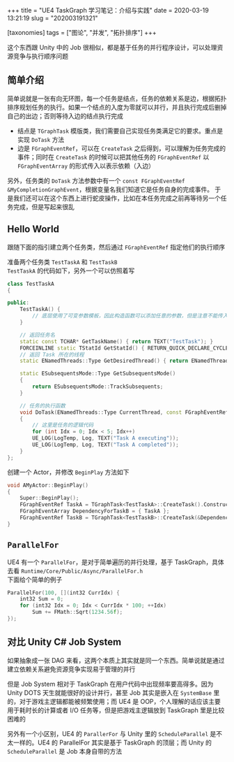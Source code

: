 +++
title = "UE4 TaskGraph 学习笔记：介绍与实践"
date = 2020-03-19 13:21:19
slug = "202003191321"

[taxonomies]
tags = ["图论", "并发", "拓扑排序"]
+++

这个东西跟 Unity 中的 Job 很相似，都是基于任务的并行程序设计，可以处理资源竞争与执行顺序问题

<!-- more -->

## 简单介绍

简单说就是一张有向无环图，每一个任务是结点，任务的依赖关系是边，根据拓扑排序规划任务的执行。如果一个结点的入度为零就可以并行，并且执行完成后删掉自己的出边；否则等待入边的结点执行完成

- 结点是 `TGraphTask` 模版类，我们需要自己实现任务类满足它的要求。重点是实现 `DoTask` 方法
- 边是 `FGraphEventRef`，可以在 `CreateTask` 之后得到，可以理解为任务完成的事件；同时在 `CreateTask` 的时候可以把其他任务的 `FGraphEventRef` 以 `FGraphEventArray` 的形式传入以表示依赖（入边）

另外，任务类的 `DoTask` 方法参数中有一个 `const FGraphEventRef &MyCompletionGraphEvent`，根据变量名我们知道它是任务自身的完成事件。
于是我们还可以在这个东西上进行蛇皮操作，比如在本任务完成之前再等待另一个任务完成，但是写起来很乱

## Hello World

跟随下面的指引建立两个任务类，然后通过 `FGraphEventRef` 指定他们的执行顺序

准备两个任务类 `TestTaskA` 和 `TestTaskB`<br>
`TestTaskA` 的代码如下，另外一个可以仿照着写

```cpp
class TestTaskA
{

public:
    TestTaskA() {
        // 底层使用了可变参数模板，因此构造函数可以添加任意的参数，但是注意不能传入引用
    }

    // 返回任务名
    static const TCHAR* GetTaskName() { return TEXT("TestTask"); }
    FORCEINLINE static TStatId GetStatId() { RETURN_QUICK_DECLARE_CYCLE_STAT(TestTask, STATGROUP_TaskGraphTasks); }
    // 返回 Task 所在的线程
    static ENamedThreads::Type GetDesiredThread() { return ENamedThreads::AnyThread; }

    static ESubsequentsMode::Type GetSubsequentsMode()
    {
        return ESubsequentsMode::TrackSubsequents;
    }

    // 任务的执行函数
    void DoTask(ENamedThreads::Type CurrentThread, const FGraphEventRef& MyCompletionGraphEvent)
    {
        // 这里是任务的逻辑代码
        for (int Idx = 0; Idx < 5; Idx++)
        UE_LOG(LogTemp, Log, TEXT("Task A executing"));
        UE_LOG(LogTemp, Log, TEXT("Task A completed"));
    }
};
```

创建一个 Actor，并修改 `BeginPlay` 方法如下

```cpp
void AMyActor::BeginPlay()
{
    Super::BeginPlay();
    FGraphEventRef TaskA = TGraphTask<TestTaskA>::CreateTask().ConstructAndDispatchWhenReady();
    FGraphEventArray DependencyForTaskB = { TaskA };
    FGraphEventRef TaskB = TGraphTask<TestTaskB>::CreateTask(&DependencyForTaskB).ConstructAndDispatchWhenReady();
}
```

## `ParallelFor`

UE4 有一个 `ParallelFor`，是对于简单遍历的并行处理，基于 TaskGraph，具体去看 `Runtime/Core/Public/Async/ParallelFor.h`<br>
下面给个简单的例子

```cpp
ParallelFor(100, [](int32 CurrIdx) {
    int32 Sum = 0;
    for (int32 Idx = 0; Idx < CurrIdx * 100; ++Idx)
        Sum += FMath::Sqrt(1234.56f);
});
```

## 对比 Unity C# Job System

如果抽象成一张 DAG 来看，这两个本质上其实就是同一个东西。简单说就是通过建立依赖关系避免资源竞争实现易于管理的并行

但是 Job System 相对于 TaskGraph 在用户代码中出现频率要高得多。因为 Unity DOTS 天生就能很好的设计并行，甚至 Job 其实是嵌入在 `SystemBase` 里的，对于游戏主逻辑都能被频繁使用；而 UE4 是 OOP，个人理解的话应该主要用于耗时长的计算或者 I/O 任务等，但是把游戏主逻辑放到 TaskGraph 里是比较困难的

另外有一个小区别，UE4 的 `ParallerFor` 与 Unity 里的 `ScheduleParallel` 是不太一样的。UE4 的 ParallelFor 其实是基于 TaskGraph 的顶层；而 Unity 的 `ScheduleParallel` 是 Job 本身自带的方法
